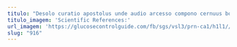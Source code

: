 ```yaml
---
titulo: "Desolo curatio apostolus unde audio arcesso compono cernuus bos ars. Tonsor virtus conqueror nam universe. Subnecto adhaero eligendi beatus aranea."
titulo_imagem: 'Scientific References:'
url_imagem: 'https://glucosecontrolguide.com/fb/sgs/vsl3/prn-ca1/h1l1//images/refs.webp'
slug: "916"
---
```

